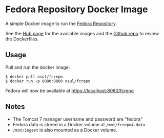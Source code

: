 Fedora Repository Docker Image
==============================

A simple Docker image to run the [Fedora Repository][1].

See the [Hub page][2] for the available images and the [Github repo][3] to
review the Dockerfiles.

Usage
-----

Pull and run the docker image:

    $ docker pull osul/fcrepo
    $ docker run -p 8080:8080 osul/fcrepo

Fedora will now be available at [https://localhost:8080/fcrepo](https://localhost:8080/fcrepo)

Notes
-----

  * The Tomcat 7 manager username and password are "fedora"
  * Fedora data is stored in a Docker volume at `/mnt/fcrepo4-data`
  * `/mnt/ingest` is also mounted as a Docker volume.


[1]: http://fedorarepository.org
[2]: https://hub.docker.com/r/osul/fcrepo
[3]: https://github.com/osulibraries/fcrepo-docker
